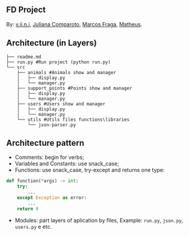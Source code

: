 ## FD Project

By: 
[v.ii.n.i](https://github.com/gitviini/),
[Juliana Comparoto](https://github.com/comparoto),
[Marcos Fraga](https://github.com/MarcTony0),
[Matheus](https://github.com/matheusprojects).

## Architecture (in Layers)

```shell
├── readme.md
├── run.py #Run project (python run.py)
└── src 
    ├── animals #Animals show and manager
    │   ├── display.py
    │   └── manager.py
    ├── support_points #Points show and manager
    │   ├── display.py
    │   └── manager.py
    ├── users #Users show and manager
    │   ├── display.py
    │   └── manager.py
    └── utils #Utils files functions\libraries
        └── json-parser.py
```

## Architecture pattern

* Comments: begin for verbs;
* Variables and Constants: use snack_case;
* Functions: use snack_case, try-except and returns one type:

```python
def function(*args) -> int:
	try:
		...
	except Exception as error:
		...
	return 0
```
* Modules: part layers of aplication by files, Example: `run.py`, `json.py`, `users.py` e etc.
